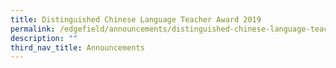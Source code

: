```yaml
---
title: Distinguished Chinese Language Teacher Award 2019
permalink: /edgefield/announcements/distinguished-chinese-language-teacher-award-2019/
description: ""
third_nav_title: Announcements
---
```

